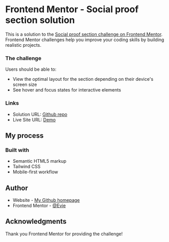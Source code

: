 # Frontend Mentor - Social proof section solution

This is a solution to the [Social proof section challenge on Frontend Mentor](https://www.frontendmentor.io/challenges/social-proof-section-6e0qTv_bA). Frontend Mentor challenges help you improve your coding skills by building realistic projects. 


### The challenge

Users should be able to:

- View the optimal layout for the section depending on their device's screen size
- See hover and focus states for interactive elements


### Links

- Solution URL: [Github repo](https://your-solution-url.com)
- Live Site URL: [Demo](https://your-live-site-url.com)

## My process

### Built with

- Semantic HTML5 markup
- Tailwind CSS
- Mobile-first workflow

## Author

- Website - [My Github homepage](https://github.com/Erin-Liuu)
- Frontend Mentor - [@Evie](https://www.frontendmentor.io/profile/Erin-Liuu)


## Acknowledgments

Thank you Frontend Mentor for providing the challenge!